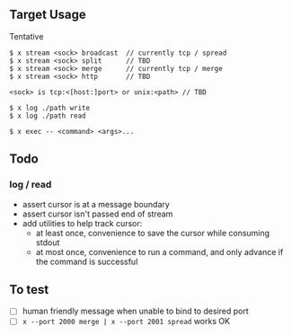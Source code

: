 
## Target Usage

Tentative

```
$ x stream <sock> broadcast  // currently tcp / spread
$ x stream <sock> split      // TBD
$ x stream <sock> merge      // currently tcp / merge
$ x stream <sock> http       // TBD

<sock> is tcp:<[host:]port> or unix:<path> // TBD

$ x log ./path write
$ x log ./path read

$ x exec -- <command> <args>...
```

## Todo

### log / read

- assert cursor is at a message boundary
- assert cursor isn't passed end of stream
- add utilities to help track cursor:
    - at least once, convenience to save the cursor while consuming stdout
    - at most once, convenience to run a command, and only advance if the command is successful

## To test

- [ ] human friendly message when unable to bind to desired port
- [ ] `x --port 2000 merge | x --port 2001 spread` works OK
